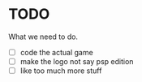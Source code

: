 # TODO
What we need to do.

- [ ] code the actual game
- [ ] make the logo not say psp edition
- [ ] like too much more stuff